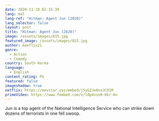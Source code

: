 ```yaml
---
date: 2020-11-10 02:15:39
lang: mal
lang-ref: "Hitman: Agent Jun (2020)"
lang_selector: false
layout: post
title: "Hitman: Agent Jun (2020)"
image: /assets/images/815.jpg
featured_image: /assets/images/815.jpg
author: maxflix21
genre:
  - Action
  - Comedy
country: South Korea
language:
  - English
content_rating: PG
featured: false
imageshadow: true
netflix: https://movstar.xyz/embed/j5yGZJe8nxJC01M
primeVideo: https://www.fembed.com/v/ldp4xsn0-6kr-6n
---
```

Jun is a top agent of the National Intelligence Service who can strike down dozens of terrorists in one fell swoop.